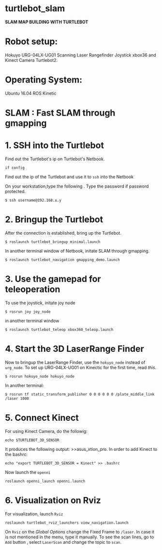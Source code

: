 # turtlebot_slam

<b> SLAM MAP BUILDING WITH TURTLEBOT </b>

# Robot setup: 
Hokuyo URG-04LX-UG01 Scanning Laser Rangefinder
Joystick xbox36 and 
Kinect Camera 
Turtlebot2. 

# Operating System: 
Ubuntu 16.04
ROS Kinetic


# SLAM : Fast SLAM through gmapping


# 1. SSH into the Turtlebot 
Find out the Turtlebot's ip on Turtlebot's Netbook. 
```
if config
```
Find out the ip of the Turtlebot and use it to ```ssh``` into the Netbook  

On your workstation,type the following . Type the password if password protected. 

```
$ ssh username@192.168.x.y

```
# 2. Bringup the Turtlebot 
After the connection is established, bring up the Turtlebot.

```
$ roslaunch turtlebot_bringup minimal.launch
```
In another terminal window of Netbook, initate SLAM through gmapping. 

```
$ roslaunch turtlebot_navigation gmapping_demo.launch
```
# 3. Use the gamepad for teleoperation 
To use the joystick, initate joy node

```
$ rosrun joy joy_node
```
in another terminal window

```
$ roslaunch turtlebot_teleop xbox360_teleop.launch
```
# 4. Start the 3D LaserRange Finder
Now to bringup the LaserRange Finder, use the ```hokuyo_node``` instead of ```urg_node```. To set up URG-04LX-UG01 on Kinectic for the first time, read *this*. 

```
$ rosrun hokuyo_node hokuyo_node
```
In another terminal: 

```
$ rosrun tf static_transform_publisher 0 0 0 0 0 0 /plate_middle_link /laser 1000
```

# 5. Connect Kinect 
For using Kinect Camera, do the followig: 

```
echo $TURTLEBOT_3D_SENSOR 

```
It produces the following output: >>asus_xtion_pro. In order to add Kinect to the bashrc:

```
echo "export TURTLEBOT_3D_SENSOR = Kinect" >> .bashrc
```
Now launch the ```openni```

```
roslaunch openni_launch openni.launch
```

# 6. Visualization on Rviz 

For visualization, launch ```Rviz```

```
roslaunch turtlebot_rviz_launchers view_navigation.launch

```

On ```Rviz```  on the *Global Options* change the Fixed Frame to ```/laser```. In case it is not mentioned in the menu, type it manually. To see the scan lines, go to ```Add``` button , select ```LaserScan``` and change the topic to ```scan```.

